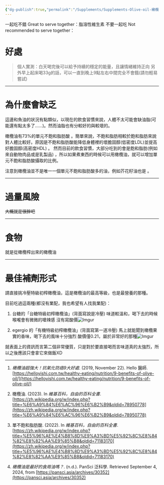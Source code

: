 ```yaml
---
{"dg-publish":true,"permalink":"/Supplements/Supplements-Olive-oil-橄欖油-冷壓特級初榨橄欖油/","title":"Olive oil 橄欖油","noteIcon":"1","created":"2024-08-25T10:18:09.000+08:00","updated":"2024-10-01T17:09:44.673+08:00"}
---
```


一起吃不錯 Great to serve together：脂溶性維生素
不要一起吃 Not recommended to serve together：

# 好處

> 個人實測：白天喝完後可以給予持續的穩定的能量，且讓情緒維持正向
> 另外早上起床喝33g的話，可以一直到晚上9點左右中間完全不會餓(請勿輕易嘗試)


---

# 為什麼會缺乏

這邊和魚油的狀況有點類似，以現在的飲食習慣來說，人體不太可能會缺油脂(可能還有點太多了……)。然而油脂也有分較好的與較壞的。

橄欖油有73%的單元不飽和脂肪酸  。簡單來說，不飽和脂肪相較於飽和脂肪來說對人體比較好。原因是不飽和脂肪酸能降低身體裡的壞膽固醇(低密度LDL)並提高好膽固醇(高密度HDL) 。
然而目前的飲食習慣，大部分吃到的會是飽和脂肪(例如來自動物肉品或是乳製品) ，所以如果煮東西的時候可以用橄欖油，就可以增加單元不飽和脂肪酸攝取的比例。

注意到橄欖油並不是唯一一個單元不飽和脂肪酸多的油，例如芥花籽油也是 。

---

# 過量風險

~~大概就是很胖吧~~

---

# 食物

就是從橄欖榨出來的橄欖油

---

# 最佳補劑形式

請直接挑冷壓特級初榨橄欖油，這是橄欖油的最高等級，也是最營養的那種。

目前吃過這兩種(都沒有業配，我也希望有人找我業配)：

1. 台糖的「台糖特級初榨橄欖油」(背面寫說是冷壓)
   味道較溫和，喝下去的時候喉嚨會有微微的嗆辣感
   沒有寫酸價![Imgur](https://imgur.com/ED1T7kj.png)
   
2. egergio 的「有機特級初榨橄欖油」(背面寫第一道冷壓)
   馬上就能聞到橄欖果實的香味，喝下去的風味十分強烈
   酸價僅0.21，屬於非常好的那種![Imgur](https://imgur.com/jdRKZ0r.jpg)

就表面上的資訊而言第二個非常優質，只是對於要直接喝而言味道真的太強烈，所以之後應該只會拿它來做飯XD

---

1. _橄欖油超強大！抗氧化防癌9大好處_. (2019, November 22). Hello 醫師. [https://helloyishi.com.tw/healthy-eating/nutrition/9-benefits-of-olive-oil/](https://helloyishi.com.tw/healthy-eating/nutrition/9-benefits-of-olive-oil/)

2. 橄欖油. (2023). In _維基百科，自由的百科全書_. [https://zh.wikipedia.org/w/index.php?title=%E6%A9%84%E6%AC%96%E6%B2%B9&oldid=78950778](https://zh.wikipedia.org/w/index.php?title=%E6%A9%84%E6%AC%96%E6%B2%B9&oldid=78950778)

3. 單不飽和脂肪酸. (2022). In _維基百科，自由的百科全書_. [https://zh.wikipedia.org/w/index.php?title=%E5%96%AE%E4%B8%8D%E9%A3%BD%E5%92%8C%E8%84%82%E8%82%AA%E9%85%B8&oldid=71183170](https://zh.wikipedia.org/w/index.php?title=%E5%96%AE%E4%B8%8D%E9%A3%BD%E5%92%8C%E8%84%82%E8%82%AA%E9%85%B8&oldid=71183170)

4. _橄欖油是最好的食用油嗎？_. (n.d.). PanSci 泛科學. Retrieved September 4, 2024, from [https://pansci.asia/archives/30352](https://pansci.asia/archives/30352)

